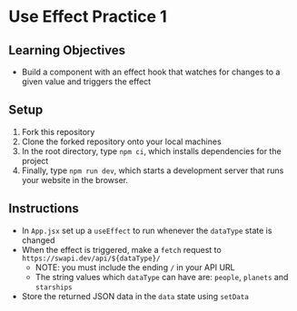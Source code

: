 # Use Effect Practice 1

## Learning Objectives
- Build a component with an effect hook that watches for changes to a given value and triggers the effect

## Setup

1. Fork this repository
2. Clone the forked repository onto your local machines
3. In the root directory, type `npm ci`, which installs dependencies for the project
4. Finally, type `npm run dev`, which starts a development server that runs your website in the browser.

## Instructions
- In `App.jsx` set up a `useEffect` to run whenever the `dataType` state is changed
- When the effect is triggered, make a `fetch` request to `https://swapi.dev/api/${dataType}/`
  - NOTE: you must include the ending `/` in your API URL
  - The string values which `dataType` can have are: `people`, `planets` and `starships`
- Store the returned JSON data in the `data` state using `setData`
